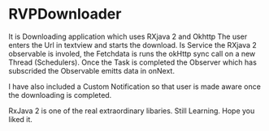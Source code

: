 # RVPDownloader
It is Downloading application which uses RXjava 2 and Okhttp
The user enters the Url in textview and starts the download.
Is Service the RXjava 2 observable is involed, the Fetchdata is runs the okHttp sync call on a new Thread (Schedulers).
Once the Task is completed the Observer which has subscrided the Observable emitts data in onNext.

I have also included a Custom Notification so that user is made aware once the downloading is completed.




RxJava 2 is one of the real extraordinary libaries. 
Still Learning.
Hope you liked it.
